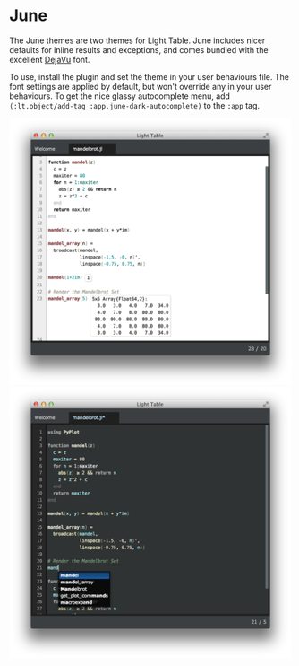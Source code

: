 June
====

The June themes are two themes for Light Table. June includes nicer defaults for inline results and exceptions, and comes bundled with the excellent [DejaVu](http://dejavu-fonts.org/wiki/Main_Page) font.

To use, install the plugin and set the theme in your user behaviours file. The font settings are applied by default, but won't override any in your user behaviours. To get the nice glassy autocomplete menu, add `(:lt.object/add-tag :app.june-dark-autocomplete)` to the `:app` tag.

![June Day](screenshots/light.png)
![June Night](screenshots/dark.png)
